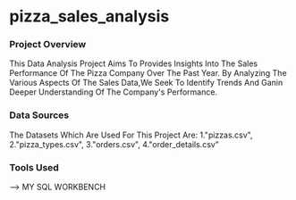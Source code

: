 # pizza_sales_analysis


### Project Overview
This Data Analysis Project Aims To Provides Insights Into The Sales Performance Of The Pizza Company Over The Past Year. By Analyzing The Various Aspects Of The Sales Data,We Seek To Identify Trends And Ganin Deeper Understanding Of The Company's Performance.

### Data Sources 
The Datasets Which Are Used For This Project Are:
1."pizzas.csv",
2."pizza_types.csv",
3."orders.csv",
4."order_details.csv"

### Tools Used

--> MY SQL WORKBENCH 

